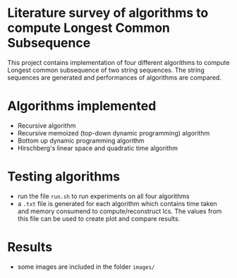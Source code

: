 # Literature survey of algorithms to compute Longest Common Subsequence
This project contains implementation of four different algorithms to compute Longest common subsequence of two string sequences. 
The string sequences are generated and performances of algorithms are compared.

# Algorithms implemented
* Recursive algorithm
* Recursive memoized (top-down dynamic programming) algorithm
* Bottom up dynamic programming algorithm
* Hirschberg's linear space and quadratic time algorithm

# Testing algorithms
* run the file `run.sh` to run experiments on all four algorithms
* a `.txt` file is generated for each algorithm which contains time taken and memory consumend to compute/reconstruct lcs. 
The values from this file can be used to create plot and compare results.

# Results
* some images are included in the folder `images/`
